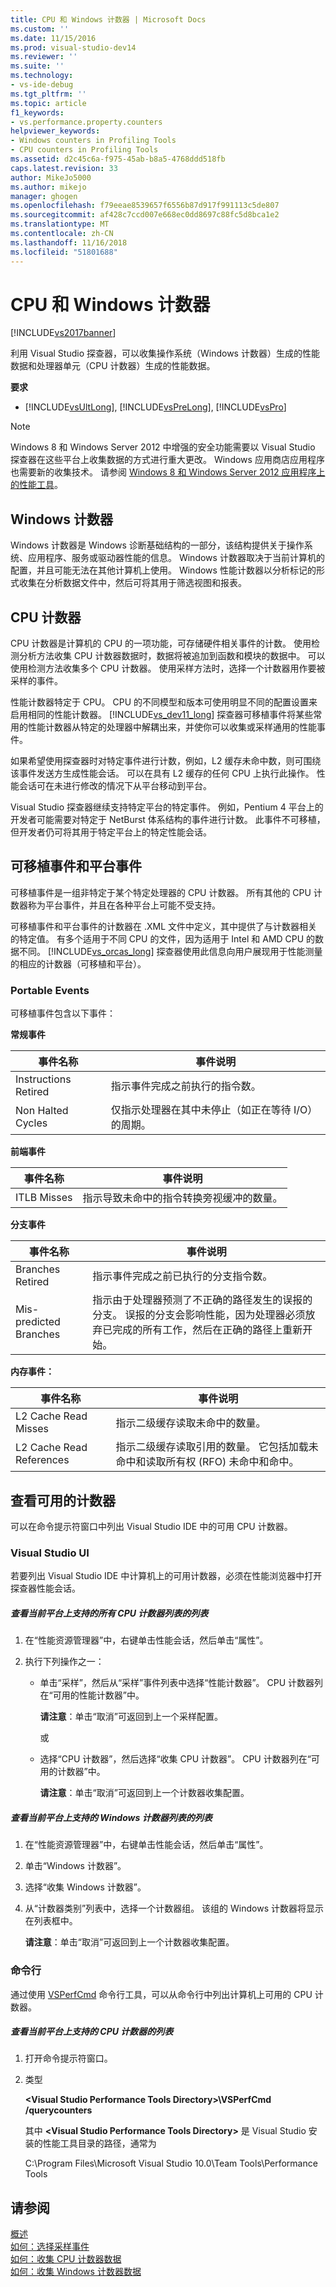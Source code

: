 ```yaml
---
title: CPU 和 Windows 计数器 | Microsoft Docs
ms.custom: ''
ms.date: 11/15/2016
ms.prod: visual-studio-dev14
ms.reviewer: ''
ms.suite: ''
ms.technology:
- vs-ide-debug
ms.tgt_pltfrm: ''
ms.topic: article
f1_keywords:
- vs.performance.property.counters
helpviewer_keywords:
- Windows counters in Profiling Tools
- CPU counters in Profiling Tools
ms.assetid: d2c45c6a-f975-45ab-b8a5-4768ddd518fb
caps.latest.revision: 33
author: MikeJo5000
ms.author: mikejo
manager: ghogen
ms.openlocfilehash: f79eeae8539657f6556b87d917f991113c5de807
ms.sourcegitcommit: af428c7ccd007e668ec0dd8697c88fc5d8bca1e2
ms.translationtype: MT
ms.contentlocale: zh-CN
ms.lasthandoff: 11/16/2018
ms.locfileid: "51801688"
---
```

# <a name="cpu-and-windows-counters"></a>CPU 和 Windows 计数器
[!INCLUDE[vs2017banner](../includes/vs2017banner.md)]

利用 Visual Studio 探查器，可以收集操作系统（Windows 计数器）生成的性能数据和处理器单元（CPU 计数器）生成的性能数据。  
  
 **要求**  
  
-   [!INCLUDE[vsUltLong](../includes/vsultlong-md.md)], [!INCLUDE[vsPreLong](../includes/vsprelong-md.md)], [!INCLUDE[vsPro](../includes/vspro-md.md)]  
  
> [!NOTE]
>  Windows 8 和 Windows Server 2012 中增强的安全功能需要以 Visual Studio 探查器在这些平台上收集数据的方式进行重大更改。 Windows 应用商店应用程序也需要新的收集技术。 请参阅 [Windows 8 和 Windows Server 2012 应用程序上的性能工具](../profiling/performance-tools-on-windows-8-and-windows-server-2012-applications.md)。  
  
## <a name="windows-counters"></a>Windows 计数器  
 Windows 计数器是 Windows 诊断基础结构的一部分，该结构提供关于操作系统、应用程序、服务或驱动器性能的信息。 Windows 计数器取决于当前计算机的配置，并且可能无法在其他计算机上使用。 Windows 性能计数器以分析标记的形式收集在分析数据文件中，然后可将其用于筛选视图和报表。  
  
## <a name="cpu-counters"></a>CPU 计数器  
 CPU 计数器是计算机的 CPU 的一项功能，可存储硬件相关事件的计数。  使用检测分析方法收集 CPU 计数器数据时，数据将被追加到函数和模块的数据中。 可以使用检测方法收集多个 CPU 计数器。 使用采样方法时，选择一个计数器用作要被采样的事件。  
  
 性能计数器特定于 CPU。 CPU 的不同模型和版本可使用明显不同的配置设置来启用相同的性能计数器。 [!INCLUDE[vs_dev11_long](../includes/vs-dev11-long-md.md)] 探查器可移植事件将某些常用的性能计数器从特定的处理器中解耦出来，并使你可以收集或采样通用的性能事件。  
  
 如果希望使用探查器时对特定事件进行计数，例如，L2 缓存未命中数，则可围绕该事件发送方生成性能会话。 可以在具有 L2 缓存的任何 CPU 上执行此操作。 性能会话可在未进行修改的情况下从平台移动到平台。  
  
 Visual Studio 探查器继续支持特定平台的特定事件。 例如，Pentium 4 平台上的开发者可能需要对特定于 NetBurst 体系结构的事件进行计数。 此事件不可移植，但开发者仍可将其用于特定平台上的特定性能会话。  
  
## <a name="portable-and-platform-events"></a>可移植事件和平台事件  
 可移植事件是一组非特定于某个特定处理器的 CPU 计数器。 所有其他的 CPU 计数器称为平台事件，并且在各种平台上可能不受支持。  
  
 可移植事件和平台事件的计数器在 .XML 文件中定义，其中提供了与计数器相关的特定值。 有多个适用于不同 CPU 的文件，因为适用于 Intel 和 AMD CPU 的数据不同。 [!INCLUDE[vs_orcas_long](../includes/vs-orcas-long-md.md)] 探查器使用此信息向用户展现用于性能测量的相应的计数器（可移植和平台）。  
  
### <a name="portable-events"></a>Portable Events  
 可移植事件包含以下事件：  
  
 **常规事件**  
  
|事件名称|事件说明|  
|----------------|-----------------------|  
|Instructions Retired|指示事件完成之前执行的指令数。|  
|Non Halted Cycles|仅指示处理器在其中未停止（如正在等待 I/O）的周期。|  
  
 **前端事件**  
  
|事件名称|事件说明|  
|----------------|-----------------------|  
|ITLB Misses|指示导致未命中的指令转换旁视缓冲的数量。|  
  
 **分支事件**  
  
|事件名称|事件说明|  
|----------------|-----------------------|  
|Branches Retired|指示事件完成之前已执行的分支指令数。|  
|Mis-predicted Branches|指示由于处理器预测了不正确的路径发生的误报的分支。 误报的分支会影响性能，因为处理器必须放弃已完成的所有工作，然后在正确的路径上重新开始。|  
  
 **内存事件：**  
  
|事件名称|事件说明|  
|----------------|-----------------------|  
|L2 Cache Read Misses|指示二级缓存读取未命中的数量。|  
|L2 Cache Read References|指示二级缓存读取引用的数量。 它包括加载未命中和读取所有权 (RFO) 未命中和命中。|  
  
## <a name="viewing-available-counters"></a>查看可用的计数器  
 可以在命令提示符窗口中列出 Visual Studio IDE 中的可用 CPU 计数器。  
  
### <a name="visual-studio-ui"></a>Visual Studio UI  
 若要列出 Visual Studio IDE 中计算机上的可用计数器，必须在性能浏览器中打开探查器性能会话。  
  
##### <a name="to-view-a-list-of-a-list-of-all-cpu-counters-that-are-supported-on-the-current-platform"></a>查看当前平台上支持的所有 CPU 计数器列表的列表  
  
1. 在“性能资源管理器”中，右键单击性能会话，然后单击“属性”。  
  
2. 执行下列操作之一：  
  
   - 单击“采样”，然后从“采样”事件列表中选择“性能计数器”。 CPU 计数器列在“可用的性能计数器”中。  
  
      **请注意**：单击“取消”可返回到上一个采样配置。  
  
     或  
  
   - 选择“CPU 计数器”，然后选择“收集 CPU 计数器”。 CPU 计数器列在“可用的计数器”中。  
  
      **请注意**：单击“取消”可返回到上一个计数器收集配置。  
  
##### <a name="to-view-a-list-of-a-list-of-window-counters-that-are-supported-on-the-current-platform"></a>查看当前平台上支持的 Windows 计数器列表的列表  
  
1.  在“性能资源管理器”中，右键单击性能会话，然后单击“属性”。  
  
2.  单击“Windows 计数器”。  
  
3.  选择“收集 Windows 计数器”。  
  
4.  从“计数器类别”列表中，选择一个计数器组。 该组的 Windows 计数器将显示在列表框中。  
  
     **请注意**：单击“取消”可返回到上一个计数器收集配置。  
  
### <a name="command-line"></a>命令行  
 通过使用 [VSPerfCmd](../profiling/vsperfcmd.md) 命令行工具，可以从命令行中列出计算机上可用的 CPU 计数器。  
  
##### <a name="to-list-of-cpu-counters-that-are-supported-on-the-current-platform"></a>查看当前平台上支持的 CPU 计数器的列表  
  
1.  打开命令提示符窗口。  
  
2.  类型  
  
     **\<Visual Studio Performance Tools Directory>\VSPerfCmd /querycounters**  
  
     其中 **\<Visual Studio Performance Tools Directory>** 是 Visual Studio 安装的性能工具目录的路径，通常为  
  
     C:\Program Files\Microsoft Visual Studio 10.0\Team Tools\Performance Tools  
  
## <a name="see-also"></a>请参阅  
 [概述](../profiling/overviews-performance-tools.md)   
 [如何：选择采样事件](../profiling/how-to-choose-sampling-events.md)   
 [如何：收集 CPU 计数器数据](../profiling/how-to-collect-cpu-counter-data.md)   
 [如何：收集 Windows 计数器数据](../profiling/how-to-collect-windows-counter-data.md)



